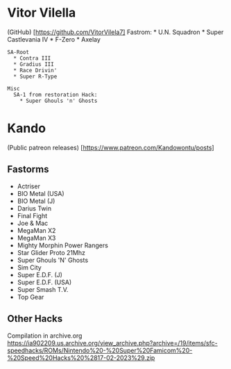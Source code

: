 # Vitor Vilella
(GitHub) [https://github.com/VitorVilela7]
    Fastrom:
      * U.N. Squadron
      * Super Castlevania IV
      * F-Zero
      * Axelay
    
    SA-Root
      * Contra III
      * Gradius III
      * Race Drivin'
      * Super R-Type

    Misc
      SA-1 from restoration Hack:
        * Super Ghouls 'n' Ghosts

        
# Kando 
(Public patreon releases) [https://www.patreon.com/Kandowontu/posts]

## Fastorms
  * Actriser
  * BIO Metal (USA)
  * BIO Metal (J)
  * Darius Twin
  * Final Fight
  * Joe & Mac
  * MegaMan X2
  * MegaMan X3
  * Mighty Morphin Power Rangers
  * Star Glider Proto 21Mhz
  * Super Ghouls 'N' Ghosts
  * Sim City
  * Super E.D.F. (J)
  * Super E.D.F. (USA)
  * Super Smash T.V.
  * Top Gear
  
## Other Hacks


Compilation in archive.org
https://ia902209.us.archive.org/view_archive.php?archive=/19/items/sfc-speedhacks/ROMs/Nintendo%20-%20Super%20Famicom%20-%20Speed%20Hacks%20%2817-02-2023%29.zip

